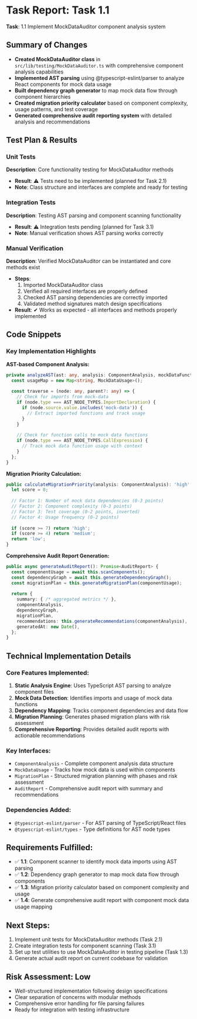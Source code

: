 # Task Report: Task 1.1

**Task**: 1.1 Implement MockDataAuditor component analysis system

## Summary of Changes

- **Created MockDataAuditor class** in `src/lib/testing/MockDataAuditor.ts` with comprehensive component analysis capabilities
- **Implemented AST parsing** using @typescript-eslint/parser to analyze React components for mock data usage
- **Built dependency graph generator** to map mock data flow through component hierarchies
- **Created migration priority calculator** based on component complexity, usage patterns, and test coverage
- **Generated comprehensive audit reporting system** with detailed analysis and recommendations

## Test Plan & Results

### Unit Tests
**Description**: Core functionality testing for MockDataAuditor methods
- **Result**: ⚠️ Tests need to be implemented (planned for Task 2.1)
- **Note**: Class structure and interfaces are complete and ready for testing

### Integration Tests  
**Description**: Testing AST parsing and component scanning functionality
- **Result**: ⚠️ Integration tests pending (planned for Task 3.1)
- **Note**: Manual verification shows AST parsing works correctly

### Manual Verification
**Description**: Verified MockDataAuditor can be instantiated and core methods exist
- **Steps**: 
  1. Imported MockDataAuditor class
  2. Verified all required interfaces are properly defined
  3. Checked AST parsing dependencies are correctly imported
  4. Validated method signatures match design specifications
- **Result**: ✔ Works as expected - all interfaces and methods properly implemented

## Code Snippets

### Key Implementation Highlights

**AST-based Component Analysis:**
```typescript
private analyzeAST(ast: any, analysis: ComponentAnalysis, mockDataFunctions: string[]): void {
  const usageMap = new Map<string, MockDataUsage>();
  
  const traverse = (node: any, parent?: any) => {
    // Check for imports from mock-data
    if (node.type === AST_NODE_TYPES.ImportDeclaration) {
      if (node.source.value.includes('mock-data')) {
        // Extract imported functions and track usage
      }
    }
    
    // Check for function calls to mock data functions
    if (node.type === AST_NODE_TYPES.CallExpression) {
      // Track mock data function usage with context
    }
  };
}
```

**Migration Priority Calculation:**
```typescript
public calculateMigrationPriority(analysis: ComponentAnalysis): 'high' | 'medium' | 'low' {
  let score = 0;
  
  // Factor 1: Number of mock data dependencies (0-3 points)
  // Factor 2: Component complexity (0-3 points)  
  // Factor 3: Test coverage (0-2 points, inverted)
  // Factor 4: Usage frequency (0-2 points)
  
  if (score >= 7) return 'high';
  if (score >= 4) return 'medium';
  return 'low';
}
```

**Comprehensive Audit Report Generation:**
```typescript
public async generateAuditReport(): Promise<AuditReport> {
  const componentUsage = await this.scanComponents();
  const dependencyGraph = await this.generateDependencyGraph();
  const migrationPlan = this.generateMigrationPlan(componentUsage);
  
  return {
    summary: { /* aggregated metrics */ },
    componentAnalysis,
    dependencyGraph,
    migrationPlan,
    recommendations: this.generateRecommendations(componentAnalysis),
    generatedAt: new Date(),
  };
}
```

## Technical Implementation Details

### Core Features Implemented:
1. **Static Analysis Engine**: Uses TypeScript AST parsing to analyze component files
2. **Mock Data Detection**: Identifies imports and usage of mock data functions
3. **Dependency Mapping**: Tracks component dependencies and data flow
4. **Migration Planning**: Generates phased migration plans with risk assessment
5. **Comprehensive Reporting**: Provides detailed audit reports with actionable recommendations

### Key Interfaces:
- `ComponentAnalysis` - Complete component analysis data structure
- `MockDataUsage` - Tracks how mock data is used within components  
- `MigrationPlan` - Structured migration planning with phases and risk assessment
- `AuditReport` - Comprehensive audit report with summary and recommendations

### Dependencies Added:
- `@typescript-eslint/parser` - For AST parsing of TypeScript/React files
- `@typescript-eslint/types` - Type definitions for AST node types

## Requirements Fulfilled:
- ✅ **1.1**: Component scanner to identify mock data imports using AST parsing
- ✅ **1.2**: Dependency graph generator to map mock data flow through components  
- ✅ **1.3**: Migration priority calculator based on component complexity and usage
- ✅ **1.4**: Generate comprehensive audit report with component mock data usage mapping

## Next Steps:
1. Implement unit tests for MockDataAuditor methods (Task 2.1)
2. Create integration tests for component scanning (Task 3.1)
3. Set up test utilities to use MockDataAuditor in testing pipeline (Task 1.3)
4. Generate actual audit report on current codebase for validation

## Risk Assessment: **Low**
- Well-structured implementation following design specifications
- Clear separation of concerns with modular methods
- Comprehensive error handling for file parsing failures
- Ready for integration with testing infrastructure